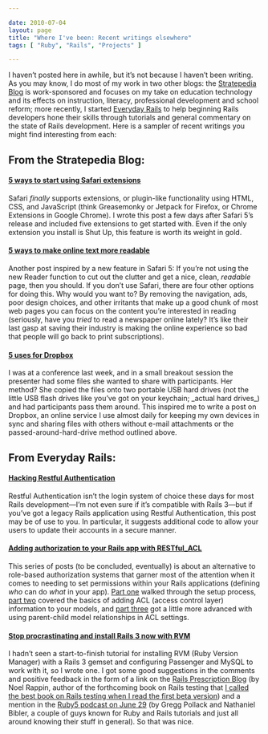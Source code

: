 ```yaml
---

date: 2010-07-04
layout: page
title: "Where I've been: Recent writings elsewhere"
tags: [ "Ruby", "Rails", "Projects" ]

---
```


I haven’t posted here in awhile, but it’s not because I haven’t been
writing. As you may know, I do most of my work in two other blogs: the
[Stratepedia Blog](http://blog.stratepedia.org/) is work-sponsored and
focuses on my take on education technology and its effects on
instruction, literacy, professional development and school reform; more
recently, I started [Everyday Rails](http://everydayrails.com/) to help
beginning Rails developers hone their skills through tutorials and
general commentary on the state of Rails development. Here is a sampler
of recent writings you might find interesting from each:

From the Stratepedia Blog:
--------------------------

#### [5 ways to start using Safari extensions](http://blog.stratepedia.org/2010/06/11/5-ways-to-start-using-safari-extensions/)

Safari *finally* supports extensions, or plugin-like functionality using
HTML, CSS, and JavaScript (think Greasemonky or Jetpack for Firefox, or
Chrome Extensions in Google Chrome). I wrote this post a few days after
Safari 5’s release and included five extensions to get started with.
Even if the only extension you install is Shut Up, this feature is worth
its weight in gold.

#### [5 ways to make online text more readable](http://blog.stratepedia.org/2010/06/18/5-ways-to-make-online-text-more-readable/)

Another post inspired by a new feature in Safari 5: If you’re not using
the new Reader function to cut out the clutter and get a nice, clean,
*readable* page, then you should. If you don’t use Safari, there are
four other options for doing this. Why would you want to? By removing
the navigation, ads, poor design choices, and other irritants that make
up a good chunk of most web pages you can focus on the content you’re
interested in reading (seriously, have you *tried* to read a newspaper
online lately? It’s like their last gasp at saving their industry is
making the online experience so bad that people will go back to print
subscriptions).

#### [5 uses for Dropbox](http://blog.stratepedia.org/2010/07/02/5-uses-for-dropbox/)

I was at a conference last week, and in a small breakout session the
presenter had some files she wanted to share with participants. Her
method? She copied the files onto two portable USB hard drives (not the
little USB flash drives like you’ve got on your keychain; \_actual hard
drives\_) and had participants pass them around. This inspired me to
write a post on Dropbox, an online service I use almost daily for
keeping my own devices in sync and sharing files with others without
e-mail attachments or the passed-around-hard-drive method outlined
above.

From Everyday Rails:
--------------------

#### [Hacking Restful Authentication](http://everydayrails.com/2010/06/08/hacking-restful-authentication.html)

Restful Authentication isn’t the login system of choice these days for
most Rails development&mdash;I’m not even sure if it’s compatible with
Rails 3&mdash;but if you’ve got a legacy Rails application using Restful
Authentication, this post may be of use to you. In particular, it
suggests additional code to allow your users to update their accounts in
a secure manner.

#### [Adding authorization to your Rails app with RESTful\_ACL](http://everydayrails.com/2010/06/16/authorization-restful-acl-1.html)

This series of posts (to be concluded, eventually) is about an
alternative to role-based authorization systems that garner most of the
attention when it comes to needing to set permissions within your Rails
applications (defining *who* can do *what* in your app). [Part
one](http://everydayrails.com/2010/06/16/authorization-restful-acl-1.html)
walked through the setup process, [part
two](http://everydayrails.com/2010/06/21/authorization-restful-acl-2.html)
covered the basics of adding ACL (access control layer) information to
your models, and [part
three](http://everydayrails.com/2010/06/24/authorization-restful-acl-3.html)
got a little more advanced with using parent-child model relationships
in ACL settings.

#### [Stop procrastinating and install Rails 3 now with RVM](http://everydayrails.com/2010/06/28/rvm-gemsets-rails3.html)

I hadn’t seen a start-to-finish tutorial for installing RVM (Ruby
Version Manager) with a Rails 3 gemset and configuring Passenger and
MySQL to work with it, so I wrote one. I got some good suggestions in
the comments and positive feedback in the form of a link on the [Rails
Prescription
Blog](http://railsrx.com/2010/06/30/june-30-2010-the-triumphant-return-of-the-monster-link-post/)
(by Noel Rappin, author of the forthcoming book on Rails testing that [I
called the best book on Rails testing when I read the first beta
version](http://localhost:4000/2010/05/rails-test-prescriptions/)) and a
mention in the [Ruby5 podcast on June
29](http://ruby5.envylabs.com/episodes/91-episode-89-june-29-2010) (by
Gregg Pollack and Nathaniel Bibler, a couple of guys known for Ruby and
Rails tutorials and just all around knowing their stuff in general). So
that was nice.
